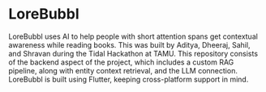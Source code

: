 # LoreBubbl

LoreBubbl uses AI to help people with short attention spans get contextual awareness while reading books. This was built by Aditya, Dheeraj, Sahil, and Shravan during the Tidal Hackathon at TAMU. This repository consists of the backend aspect of the project, which includes a custom RAG pipeline, along with entity context retrieval, and the LLM connection. LoreBubbl is built using Flutter, keeping cross-platform support in mind.



<!-- A quick POC that I built. you can highlight a line or bunch of lines in an ebook online and you will be able to see similar text/context on a pop-up, from the previous pages of the book. -->


